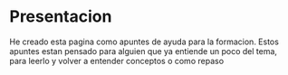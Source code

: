 # Presentacion

He creado esta pagina como apuntes de ayuda para la formacion. Estos apuntes estan pensado para alguien que ya entiende un poco del tema, para leerlo y volver a entender conceptos o como repaso